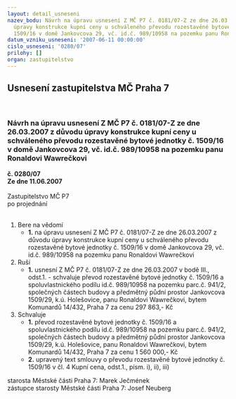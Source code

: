 ```yaml
---
layout: detail_usneseni
nazev_bodu: Návrh na úpravu usnesení Z MČ P7 č. 0181/07-Z ze dne 26.03.2007 z důvodu
  úpravy konstrukce kupní ceny u schváleného převodu rozestavěné bytové jednotky č.
  1509/16 v domě Jankovcova 29, vč. id.č. 989/10958 na pozemku panu Ronaldovi Wawrečkovi
datum_vzniku_usneseni: '2007-06-11 00:00:00'
cislo_usneseni: '0280/07'
prilohy: []
organ: zastupitelstvo
---
```

<div id="ucUsn_pList" class="usn">
	<span><h2>Usnesení zastupitelstva MČ Praha 7 </h2>
<br></span><div class="standBody">
<span><h3>Návrh na úpravu usnesení Z MČ P7 č. 0181/07-Z ze dne 26.03.2007 z důvodu úpravy konstrukce kupní ceny u schváleného převodu rozestavěné bytové jednotky č. 1509/16 v domě Jankovcova 29, vč. id.č. 989/10958 na pozemku panu Ronaldovi Wawrečkovi</h3></span><div class="center">
		<strong>č. 0280/07</strong><br>
	</div>
<div class="center">
		<strong>Ze dne 11.06.2007</strong><br><br>
	</div>Zastupitelstvo MČ P7<br> po projednání<br><br><ol>
<li>Bere na vědomí<ul><li>
<strong>1.</strong> na úpravu usnesení Z MČ P7 č. 0181/07-Z ze dne 26.03.2007 z důvodu úpravy konstrukce kupní ceny u schváleného převodu rozestavěné bytové jednotky č. 1509/16 v domě Jankovcova 29, vč. id.č. 989/10958 na pozemku panu Ronaldovi Wawrečkovi  </li></ul>
</li>
<li>Ruší<ul><li>
<strong>1.</strong> usnesní Z MČ P7 č. 0181/07-Z ze dne 26.03.2007 v bodě III., odst.1. - schvaluje převod rozestavěné bytové jednotky č. 1509/16 a spoluvlastnického podílu id.č. 989/10958 na pozemku parc.č. 941/2, společných částech budovy a předmětný půdní prostor Jankovcova 1509/29, k.ú. Holešovice, panu Ronaldovi Wawrečkovi, bytem Komunardů 14/432, Praha 7 za cenu 297 863,- Kč     </li></ul>
</li>
<li>Schvaluje<ul>
<li>
<strong>1.</strong> převod rozestavěné bytové jednotky č. 1509/16 a spoluvlastnického podílu id.č. 989/10958 na pozemku parc.č. 941/2, společných částech budovy a předmětný půdní prostor Jankovcova 1509/29, k.ú. Holešovice, panu Ronaldovi Wawrečkovi, bytem Komunardů 14/432, Praha 7 za cenu 1 560 000,- Kč</li>
<li>
<strong>2.</strong> upravený text smlouvy o převodu rozestavěné bytové jednotky č. 1509/16 v čl. 4 Kupní cena, odst.1., písm. i), ii), iii)</li>
</ul>
</li>
</ol>starosta Městské části Praha 7: Marek Ječmének<br>zástupce starosty Městské části Praha 7: Josef Neuberg
</div>
</div>